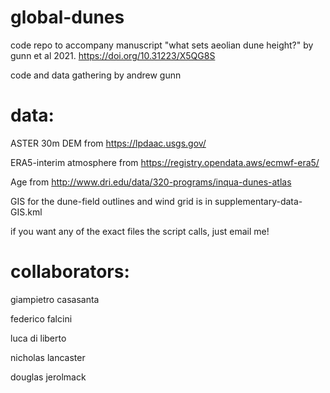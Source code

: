 # global-dunes
code repo to accompany manuscript "what sets aeolian dune height?" by gunn et al 2021. https://doi.org/10.31223/X5QG8S

code and data gathering by andrew gunn

# data:

ASTER 30m DEM from https://lpdaac.usgs.gov/

ERA5-interim atmosphere from https://registry.opendata.aws/ecmwf-era5/

Age from http://www.dri.edu/data/320-programs/inqua-dunes-atlas

GIS for the dune-field outlines and wind grid is in supplementary-data-GIS.kml

if you want any of the exact files the script calls, just email me!
 
# collaborators:

giampietro casasanta

federico falcini

luca di liberto

nicholas lancaster

douglas jerolmack

